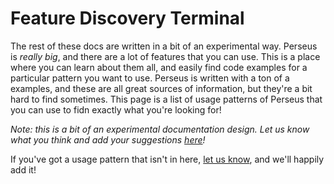 # Feature Discovery Terminal

The rest of these docs are written in a bit of an experimental way. Perseus is *really big*, and there are a lot of features that you can use. This is a place where you can learn about them all, and easily find code examples for a particular pattern you want to use. Perseus is written with a ton of a examples, and these are all great sources of information, but they're a bit hard to find sometimes. This page is a list of usage patterns of Perseus that you can use to fidn exactly what you're looking for!

*Note: this is a bit of an experimental documentation design. Let us know what you think and add your suggestions [here](https://github.com/arctic-hen7/perseus/discussions/new)!*

If you've got a usage pattern that isn't in here, [let us know](https://github.com/arctic-hen7/perseus/issues/new), and we'll happily add it!

